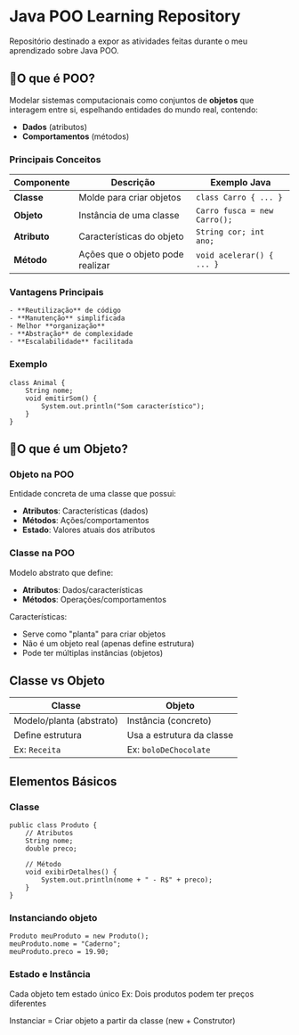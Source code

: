 # Java POO Learning Repository

Repositório destinado a expor as atividades feitas durante o meu aprendizado sobre Java POO.

## 📌O que é POO?
Modelar sistemas computacionais como conjuntos de **objetos** que interagem entre si, espelhando entidades do mundo real, contendo:
- **Dados** (atributos)
- **Comportamentos** (métodos)

### Principais Conceitos

| **Componente** | Descrição                          | Exemplo Java                  |
|----------------|------------------------------------|-------------------------------|
| **Classe**     | Molde para criar objetos           | `class Carro { ... }`         |
| **Objeto**     | Instância de uma classe            | `Carro fusca = new Carro();`  |
| **Atributo**   | Características do objeto          | `String cor; int ano;`        |
| **Método**     | Ações que o objeto pode realizar   | `void acelerar() { ... }`     |

### Vantagens Principais
    - **Reutilização** de código
    - **Manutenção** simplificada
    - Melhor **organização**
    - **Abstração** de complexidade
    - **Escalabilidade** facilitada

### Exemplo
    class Animal {
        String nome;
        void emitirSom() {
            System.out.println("Som característico");
        }
    }


## 📌O que é um Objeto?

### Objeto na POO
Entidade concreta de uma classe que possui:
- **Atributos**: Características (dados)
- **Métodos**: Ações/comportamentos
- **Estado**: Valores atuais dos atributos

### Classe na POO
Modelo abstrato que define:  
- **Atributos**: Dados/características  
- **Métodos**: Operações/comportamentos  

Características:  
- Serve como "planta" para criar objetos  
- Não é um objeto real (apenas define estrutura)  
- Pode ter múltiplas instâncias (objetos)  

## Classe vs Objeto
| **Classe**                 | **Objeto**                  |
|----------------------------|-----------------------------|
| Modelo/planta (abstrato)   | Instância (concreto)        |
| Define estrutura           | Usa a estrutura da classe   |
| Ex: `Receita`              | Ex: `boloDeChocolate`       |

## Elementos Básicos

### Classe
    public class Produto {
        // Atributos
        String nome;
        double preco;
        
        // Método
        void exibirDetalhes() {
            System.out.println(nome + " - R$" + preco);
        }
    }

### Instanciando objeto
    Produto meuProduto = new Produto();
    meuProduto.nome = "Caderno";
    meuProduto.preco = 19.90;

### Estado e Instância
Cada objeto tem estado único
Ex: Dois produtos podem ter preços diferentes

Instanciar = Criar objeto a partir da classe
(new + Construtor)

